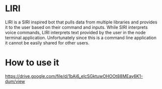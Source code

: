 # LIRI
<p>LIRI is a SIRI inspired bot that pulls data from multiple libraries and provides it to the user based on their command and inputs. While SIRI interprets voice commands, LIRI interprets text provided by the user in the node terminal application. Unfortunately since this is a command line application it cannot be easily shared for other users.</p>

# How to use it

https://drive.google.com/file/d/1bAj6_elcSGktuwOHOOt88MEay6K1-dum/view
